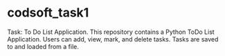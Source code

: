 # codsoft_task1
 Task: To Do List Application.  This repository contains a Python ToDo List Application. Users can add, view, mark, and delete tasks. Tasks are saved to and loaded from a file.   
